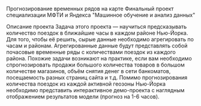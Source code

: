 Прогнозирование временных рядов на карте
Финальный проект специализации МФТИ и Яндекса "Машинное обучение и анализ данных"

Описание проекта
Задача этого проекта — научиться предсказывать количество поездок в ближайшие часы в каждом районе Нью-Йорка. Для того, чтобы её решить, сырые данные необходимо агрегировать по часам и районам. Агрегированные данные будут представлять собой почасовые временные ряды с количествами поездок из каждого района. Похожие задачи возникают на практике, если вам необходимо спрогнозировать продажи большого количества товаров в большом количестве магазинов, объём снятия денег в сети банкоматов, посещаемость разных страниц сайта и т.д.
Помимо прогнозирования количества поездок из каждой активной геозоны Нью-Йорка необходимо представить интерактивное демо-проекта с наглядным отображением результатов модели (прогноз на 1-6 часов).
